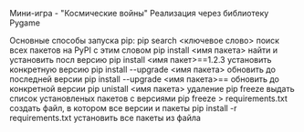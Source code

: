 Мини-игра - "Космические войны"
Реализация через библиотеку Pygame

Основные способы запуска pip:
	pip search <ключевое слово> поиск всех пакетов на PyPI с этим словом
	pip install <имя пакета> найти и установить посл версию
	pip install <имя пакет>==1.2.3 установить конкретную версию
	pip install --upgrade <имя пакета> обновить до последней версии
	pip install --upgrade <имя пакета>== обновить до конкретной версии
	pip unistall <имя пакета> удаление
	pip freeze выдать список установленых пакетов с версиями
	pip freeze > requirements.txt создать файл, в котором все версии и пакеты
	pip install -r requirements.txt установить все пакеты из файла
	
